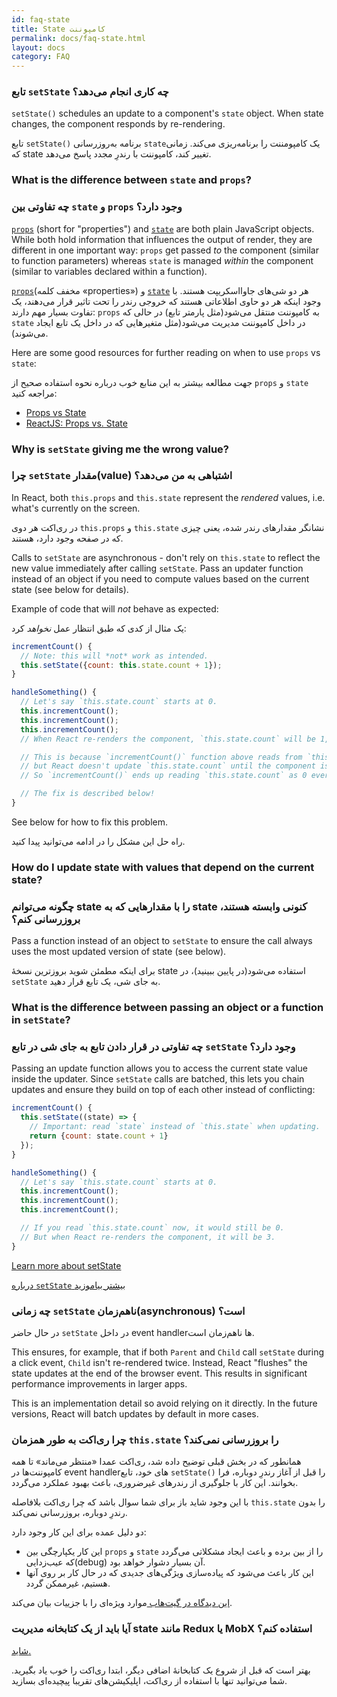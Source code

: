 ```yaml
---
id: faq-state
title: State کامپوننت
permalink: docs/faq-state.html
layout: docs
category: FAQ
---
```

### تابع `setState` چه کاری انجام می‌دهد؟

`setState()` schedules an update to a component's `state` object. When state changes, the component responds by re-rendering.

تابع `setState(‍)` برنامه به‌روزرسانی ‍‍`state`یک کامپومننت را برنامه‌ریزی می‌کند. زمانی که state تغییر کند، کامپوننت با رندرِ مجدد پاسخ می‌دهد.

### What is the difference between `state` and `props`?
### چه تفاوتی بین `state` و `props` وجود دارد؟

[`props`](/docs/components-and-props.html) (short for "properties") and [`state`](/docs/state-and-lifecycle.html) are both plain JavaScript objects. While both hold information that influences the output of render, they are different in one important way: `props` get passed *to* the component (similar to function parameters) whereas `state` is managed *within* the component (similar to variables declared within a function).

[`props`](docs/components-and-props.html/)(مخفف کلمه «properties») و [`state`](/docs/state-and-lifecycle.html) هر دو شی‌های جاوااسکریپت هستند. با وجود اینکه هر دو حاوی اطلاعاتی هستند که خروجی رندر را تحت تاثیر قرار می‌دهند، یک تفاوت بسیار مهم دارند: `props` به کامپوننت منتقل می‌شود(مثل پارمتر تابع) در حالی که `state` در داخل کامپوننت مدیریت می‌شود(مثل متغیرهایی که در داخل یک تابع ایجاد می‌شوند).

Here are some good resources for further reading on when to use `props` vs `state`:

جهت مطالعه بیشتر به این منابع خوب درباره نحوه استفاده صحیح از `props` و `state` مراجعه کنید:

* [Props vs State](https://github.com/uberVU/react-guide/blob/master/props-vs-state.md)
* [ReactJS: Props vs. State](https://lucybain.com/blog/2016/react-state-vs-pros/)

### Why is `setState` giving me the wrong value?
### چرا ‍`setState` مقدار(value) اشتباهی به من می‌دهد؟

In React, both `this.props` and `this.state` represent the *rendered* values, i.e. what's currently on the screen.

در ری‌اکت هر دوی `this.props` و ‍`this.state` نشانگر مقدارهای رندر شده، یعنی چیزی که در صفحه وجود دارد، هستند.

Calls to `setState` are asynchronous - don't rely on `this.state` to reflect the new value immediately after calling `setState`. Pass an updater function instead of an object if you need to compute values based on the current state (see below for details).



Example of code that will *not* behave as expected:

یک مثال از کدی که طبق انتظار عمل *نخواهد* کرد:

```jsx
incrementCount() {
  // Note: this will *not* work as intended.
  this.setState({count: this.state.count + 1});
}

handleSomething() {
  // Let's say `this.state.count` starts at 0.
  this.incrementCount();
  this.incrementCount();
  this.incrementCount();
  // When React re-renders the component, `this.state.count` will be 1, but you expected 3.

  // This is because `incrementCount()` function above reads from `this.state.count`,
  // but React doesn't update `this.state.count` until the component is re-rendered.
  // So `incrementCount()` ends up reading `this.state.count` as 0 every time, and sets it to 1.

  // The fix is described below!
}
```

See below for how to fix this problem.

راه حل این مشکل را در ادامه می‌توانید پیدا کنید.

### How do I update state with values that depend on the current state?

### چگونه می‌توانم state را با مقدارهایی که به state کنونی وابسته هستند، بروزرسانی کنم؟

Pass a function instead of an object to `setState` to ensure the call always uses the most updated version of state (see below).

برای اینکه مطمئن شوید بروزترین نسخهٔ state استفاده می‌شود(در پایین ببینید)، در `setState` به جای شی، یک تابع قرار دهید.

### What is the difference between passing an object or a function in `setState`?

### چه تفاوتی در قرار دادن تابع به جای شی در تابع `setState` وجود دارد؟

Passing an update function allows you to access the current state value inside the updater. Since `setState` calls are batched, this lets you chain updates and ensure they build on top of each other instead of conflicting:




```jsx
incrementCount() {
  this.setState((state) => {
    // Important: read `state` instead of `this.state` when updating.
    return {count: state.count + 1}
  });
}

handleSomething() {
  // Let's say `this.state.count` starts at 0.
  this.incrementCount();
  this.incrementCount();
  this.incrementCount();

  // If you read `this.state.count` now, it would still be 0.
  // But when React re-renders the component, it will be 3.
}
```

[Learn more about setState](/docs/react-component.html#setstate)

[درباره `setState` بیشتر بیاموزید](/docs/react-component.html#setstate)

### چه زمانی `setState` ناهم‌زمان(asynchronous) است؟

در حال حاضر `setState` در داخل event handlerها ناهم‌زمان است.

This ensures, for example, that if both `Parent` and `Child` call `setState` during a click event, `Child` isn't re-rendered twice. Instead, React "flushes" the state updates at the end of the browser event. This results in significant performance improvements in larger apps.

This is an implementation detail so avoid relying on it directly. In the future versions, React will batch updates by default in more cases.

### چرا ری‌اکت به طور همزمان `this.state` را بروزرسانی نمی‌کند؟

همانطور که در بخش قبلی توضیح داده شد، ری‌اکت عمدا «منتظر می‌ماند» تا همه کامپوننت‌ها در event handlerهای خود، تابع `setState()` را قبل از آغاز رندرِ دوباره، فرا بخوانند. این کار با جلوگیری از رندرهای غیرضروری، باعث بهبود عملکرد می‌گردد.

با این وجود شاید باز برای شما سوال باشد که چرا ری‌اکت بلافاصله `this.state` را بدون رندرِ دوباره، بروزرسانی نمی‌کند.

دو دلیل عمده برای این کار وجود دارد:

* این کار یکپارچگی بین `props` و ‍`state` را از بین برده و باعث ایجاد مشکلاتی می‌گردد که عیب‌زدایی(debug) آن بسیار دشوار خواهد بود.
* این کار باعث می‌شود که پیاده‌سازی ویژگی‌های جدیدی که در حال کار بر روی آنها هستیم، غیرممکن گردد.

 [این دیدگاه در گیت‌هاب ](https://github.com/facebook/react/issues/11527#issuecomment-360199710) موارد ویژه‌ای را با جزییات بیان می‌کند.

### آیا باید از یک کتابخانه مدیریت state مانند Redux یا MobX استفاده کنم؟

[شاید.](https://redux.js.org/faq/general#when-should-i-use-redux)

بهتر است که قبل از شروع یک کتابخانهٔ اضافی دیگر، ابتدا ری‌اکت را خوب یاد بگیرید. شما می‌توانید تنها با استفاده از ری‌اکت، اپلیکیشن‌های تقریبا پیچیده‌ای بسازید.